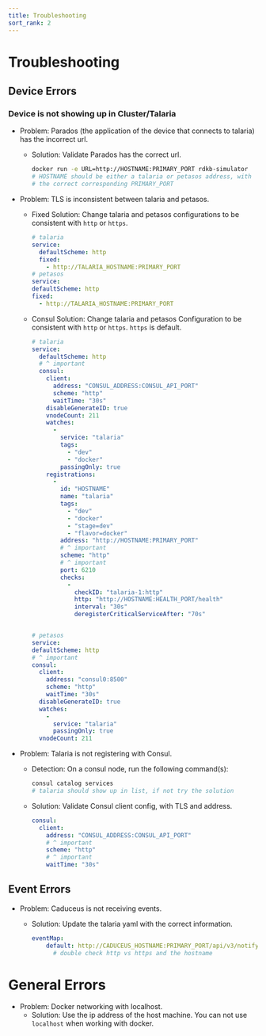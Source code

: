 ```yaml
---
title: Troubleshooting
sort_rank: 2
---
```


# Troubleshooting

## Device Errors

### Device is not showing up in Cluster/Talaria

- Problem: Parados (the application of the device that connects to talaria) has the incorrect url.

  - Solution: Validate Parados has the correct url.

    ```bash
    docker run -e URL=http://HOSTNAME:PRIMARY_PORT rdkb-simulator
    # HOSTNAME should be either a talaria or petasos address, with
    # the correct corresponding PRIMARY_PORT
    ```

- Problem: TLS is inconsistent between talaria and petasos.

  - Fixed Solution: Change talaria and petasos configurations to be consistent with `http` or `https`.

    ```yaml
    # talaria  
    service:
      defaultScheme: http
      fixed:
        - http://TALARIA_HOSTNAME:PRIMARY_PORT
    # petasos
    service:
    defaultScheme: http
    fixed:
      - http://TALARIA_HOSTNAME:PRIMARY_PORT
    ```

  - Consul Solution: Change talaria and petasos Configuration to be consistent with `http` or `https`. `https` is default.

    ```yaml
    # talaria  
    service:
      defaultScheme: http
      # ^ important
      consul:
        client:
          address: "CONSUL_ADDRESS:CONSUL_API_PORT"
          scheme: "http"
          waitTime: "30s"
        disableGenerateID: true
        vnodeCount: 211
        watches:
          -
            service: "talaria"
            tags:
              - "dev"
              - "docker"
            passingOnly: true
        registrations:
          -
            id: "HOSTNAME"
            name: "talaria"
            tags:
              - "dev"
              - "docker"
              - "stage=dev"
              - "flavor=docker"
            address: "http://HOSTNAME:PRIMARY_PORT"
            # ^ important
            scheme: "http"
            # ^ important
            port: 6210
            checks:
              -
                checkID: "talaria-1:http"
                http: "http://HOSTNAME:HEALTH_PORT/health"
                interval: "30s"
                deregisterCriticalServiceAfter: "70s"


    # petasos
    service:
    defaultScheme: http
    # ^ important
    consul:
      client:
        address: "consul0:8500"
        scheme: "http"
        waitTime: "30s"
      disableGenerateID: true
      watches:
        -
          service: "talaria"
          passingOnly: true
      vnodeCount: 211
    ```

- Problem: Talaria is not registering with Consul.

  - Detection: On a consul node, run the following command(s):

    ```bash
    consul catalog services
    # talaria should show up in list, if not try the solution
    ```

  - Solution: Validate Consul client config, with TLS and address.

    ```yaml
    consul:
      client:
        address: "CONSUL_ADDRESS:CONSUL_API_PORT"
        # ^ important
        scheme: "http"
        # ^ important
        waitTime: "30s"
    ```

## Event Errors
- Problem: Caduceus is not receiving events.
  - Solution: Update the talaria yaml with the correct information.

    ```yaml
    eventMap:
        default: http://CADUCEUS_HOSTNAME:PRIMARY_PORT/api/v3/notify
          # double check http vs https and the hostname
    ```

# General Errors
- Problem: Docker networking with localhost.
  - Solution: Use the ip address of the host machine.
  You can not use `localhost` when working with docker.
